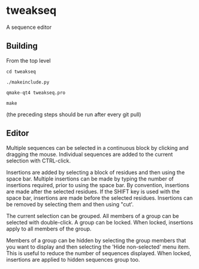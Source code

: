 # tweakseq
A sequence editor

Building
--------

From the top level

	cd tweakseq

	./makeinclude.py

	qmake-qt4 tweakseq.pro

	make

(the preceding steps should be run after every git pull)

Editor
------

Multiple sequences can be selected in a continuous block by clicking and dragging the mouse.
Individual sequences are added to the current selection with CTRL-click.

Insertions are added by selecting a block of residues and then using the space bar. Multiple insertions
can be made by typing the number of insertions required, prior to using the space bar. By convention,
insertions are made after the selected residues. If the SHIFT key is used with the space bar, insertions
are made before the selected residues. Insertions can be removed by selecting them and then using "cut'.

The current selection can be grouped.
All members of a group can be selected with double-click.
A group can be locked. When locked, insertions apply to all members of the group.

Members of a group can be hidden by selecting the group members that you want to display and then
selecting the 'Hide non-selected' menu item. 
This is useful to reduce the number of sequences displayed.
When locked, insertions are applied to hidden sequences group too.

